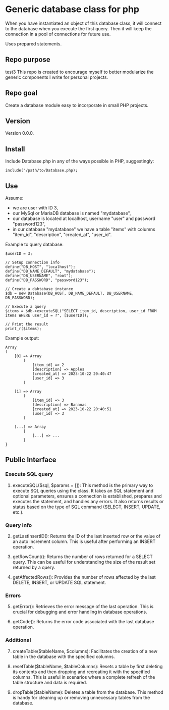 # Generic database class for php

When you have instantiated an object of this database class, it will connect to the database when you execute the first query. Then it will keep the connection in a pool of connections for future use.

Uses prepared statements.

## Repo purpose

test3
This repo is created to encourage myself to better modularize the generic components I write for personal projects.

## Repo goal

Create a database module easy to incorporate in small PHP projects.

## Version

Version 0.0.0.

## Install

Include Database.php in any of the ways possible in PHP, suggestingly:

```
include("/path/to/Database.php);
```

## Use

Assume:

- we are user with ID 3,
- our MySql or MariaDB database is named "mydatabase",
- our database is located at localhost, username "user" and password "password123",
- in our database "mydatabase" we have a table "items" with columns "item_id", "description", "created_at", "user_id".

Example to query database:

```
$userID = 3;

// Setup connection info
define("DB_HOST", "localhost");
define("DB_NAME_DEFAULT", "mydatabase");
define("DB_USERNAME", "root");
define("DB_PASSWORD", "password123");

// Create a dabtabase instance
$db = new Database(DB_HOST, DB_NAME_DEFAULT, DB_USERNAME, DB_PASSWORD);

// Execute a query
$items = $db->executeSQL("SELECT item_id, description, user_id FROM items WHERE user_id = ?", [$userID]);

// Print the result
print_r($items);
```

Example output:

```
Array
(
    [0] => Array
        (
            [item_id] => 2
            [description] => Apples
            [created_at] => 2023-10-22 20:40:47
            [user_id] => 3
        )

    [1] => Array
        (
            [item_id] => 3
            [description] => Bananas
            [created_at] => 2023-10-22 20:40:51
            [user_id] => 3
        )

    [...] => Array
        {
            [...] => ...
        }
}
```

## Public Interface

### Execute SQL query

1.  executeSQL($sql, $params = []): This method is the primary way to execute SQL queries using the class. It takes an SQL statement and optional parameters, ensures a connection is established, prepares and executes the statement, and handles any errors. It also returns results or status based on the type of SQL command (SELECT, INSERT, UPDATE, etc.).

### Query info

2.  getLastInsertID(): Returns the ID of the last inserted row or the value of an auto increment column. This is useful after performing an INSERT operation.

3.  getRowCount(): Returns the number of rows returned for a SELECT query. This can be useful for understanding the size of the result set returned by a query.

4.  getAffectedRows(): Provides the number of rows affected by the last DELETE, INSERT, or UPDATE SQL statement.

### Errors

5.  getError(): Retrieves the error message of the last operation. This is crucial for debugging and error handling in database operations.

6.  getCode(): Returns the error code associated with the last database operation.

### Additional

7.  createTable($tableName, $columns): Facilitates the creation of a new table in the database with the specified columns.

8.  resetTable($tableName, $tableColumns): Resets a table by first deleting its contents and then dropping and recreating it with the specified columns. This is useful in scenarios where a complete refresh of the table structure and data is required.

9.  dropTable($tableName): Deletes a table from the database. This method is handy for cleaning up or removing unnecessary tables from the database.
